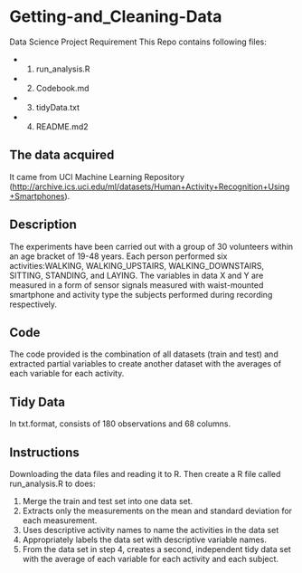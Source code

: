 # Getting-and_Cleaning-Data
Data Science Project Requirement
This Repo contains following files:
* 1. run_analysis.R
* 2. Codebook.md
* 3. tidyData.txt
* 4. README.md2
## The data acquired
It came from UCI Machine Learning Repository (http://archive.ics.uci.edu/ml/datasets/Human+Activity+Recognition+Using+Smartphones).

## Description
The experiments have been carried out with a group of 30 volunteers within an age bracket of 19-48 years. Each person performed six activities:WALKING, WALKING_UPSTAIRS, WALKING_DOWNSTAIRS, SITTING, STANDING, and LAYING. The variables in data X and Y are measured in a form of sensor signals  measured with waist-mounted smartphone and activity type the subjects performed during recording respectively.

## Code
The code provided is the combination of all datasets (train and test) and extracted partial variables to create another dataset with the averages of each variable for each activity.

## Tidy Data
In txt.format, consists of 180 observations and 68 columns.

## Instructions
Downloading the data files and reading it to R.
Then create a R file called run_analysis.R to does:

1. Merge the train and test set into one data set.
2. Extracts only the measurements on the mean and standard deviation for each measurement.
3. Uses descriptive activity names to name the activities in the data set
4. Appropriately labels the data set with descriptive variable names.
5. From the data set in step 4, creates a second, independent tidy data set with the average of each variable for each activity and each subject.



